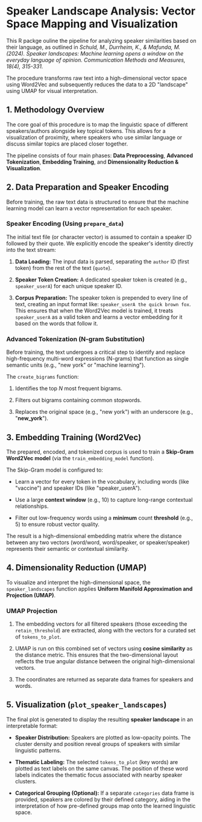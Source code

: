 # Speaker Landscape Analysis: Vector Space Mapping and Visualization

This R packge ouline the pipeline for analyzing speaker similarities based on their language, as outlined in *Schuld, M., Durrheim, K., & Mafunda, M. (2024). Speaker landscapes: Machine learning opens a window on the everyday language of opinion. Communication Methods and Measures, 18(4), 315-331.*

The procedure transforms raw text into a high-dimensional vector space using Word2Vec and subsequently reduces the data to a 2D "landscape" using UMAP for visual interpretation.

## 1. Methodology Overview

The core goal of this procedure is to map the linguistic space of different speakers/authors alongside key topical tokens. This allows for a visualization of proximity, where speakers who use similar language or discuss similar topics are placed closer together.

The pipeline consists of four main phases: **Data Preprocessing**, **Advanced Tokenization**, **Embedding Training**, and **Dimensionality Reduction & Visualization**.

## 2. Data Preparation and Speaker Encoding

Before training, the raw text data is structured to ensure that the machine learning model can learn a vector representation for each speaker.

### Speaker Encoding (Using `prepare_data`)

The initial text file (or character vector) is assumed to contain a speaker ID followed by their quote. We explicitly encode the speaker's identity directly into the text stream:

1. **Data Loading:** The input data is parsed, separating the `author` ID (first token) from the rest of the text (`quote`).

2. **Speaker Token Creation:** A dedicated speaker token is created (e.g., `speaker_userA`) for each unique speaker ID.

3. **Corpus Preparation:** The speaker token is prepended to every line of text, creating an input format like: `speaker_userA the quick brown fox`. This ensures that when the Word2Vec model is trained, it treats `speaker_userA` as a valid token and learns a vector embedding for it based on the words that follow it.

### Advanced Tokenization (N-gram Substitution)

Before training, the text undergoes a critical step to identify and replace high-frequency multi-word expressions (N-grams) that function as single semantic units (e.g., "new york" or "machine learning").

The `create_bigrams` function:

1. Identifies the top $N$ most frequent bigrams.

2. Filters out bigrams containing common stopwords.

3. Replaces the original space (e.g., "new york") with an underscore (e.g., "**new\_york**").

## 3. Embedding Training (Word2Vec)

The prepared, encoded, and tokenized corpus is used to train a **Skip-Gram Word2Vec model** (via the `train_embedding_model` function).

The Skip-Gram model is configured to:

* Learn a vector for every token in the vocabulary, including words (like "vaccine") and speaker IDs (like "speaker\_userA").

* Use a large **context window** (e.g., 10) to capture long-range contextual relationships.

* Filter out low-frequency words using a **minimum** count **threshold** (e.g., 5) to ensure robust vector quality.

The result is a high-dimensional embedding matrix where the distance between any two vectors (word/word, word/speaker, or speaker/speaker) represents their semantic or contextual similarity.

## 4. Dimensionality Reduction (UMAP)

To visualize and interpret the high-dimensional space, the `speaker_landscapes` function applies **Uniform Manifold Approximation and Projection (UMAP)**.

### UMAP Projection

1. The embedding vectors for all filtered speakers (those exceeding the `retain_threshold`) are extracted, along with the vectors for a curated set of `tokens_to_plot`.

2. UMAP is run on this combined set of vectors using **cosine similarity** as the distance metric. This ensures that the two-dimensional layout reflects the true angular distance between the original high-dimensional vectors.

3. The coordinates are returned as separate data frames for speakers and words.

## 5. Visualization (`plot_speaker_landscapes`)

The final plot is generated to display the resulting **speaker landscape** in an interpretable format:

* **Speaker Distribution:** Speakers are plotted as low-opacity points. The cluster density and position reveal groups of speakers with similar linguistic patterns.

* **Thematic Labeling:** The selected `tokens_to_plot` (key words) are plotted as text labels on the same canvas. The position of these word labels indicates the thematic focus associated with nearby speaker clusters.

* **Categorical Grouping (Optional):** If a separate `categories` data frame is provided, speakers are colored by their defined category, aiding in the interpretation of how pre-defined groups map onto the learned linguistic space.
